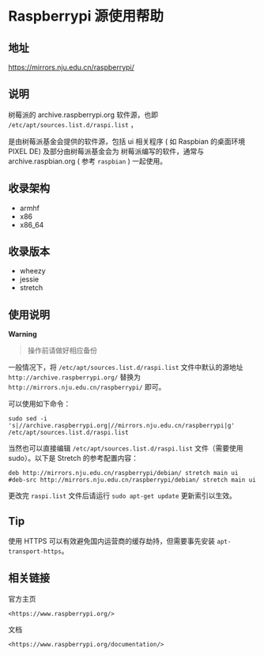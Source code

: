 # Raspberrypi 源使用帮助

## 地址

<https://mirrors.nju.edu.cn/raspberrypi/>

## 说明

树莓派的 archive.raspberrypi.org 软件源，也即
`/etc/apt/sources.list.d/raspi.list`  ，

是由树莓派基金会提供的软件源，包括 ui 相关程序 ( 如 Raspbian 的桌面环境
PIXEL DE) 及部分由树莓派基金会为 树莓派编写的软件，通常与
archive.raspbian.org ( 参考 `raspbian`  )
一起使用。

## 收录架构

-   armhf
-   x86
-   x86_64

## 收录版本

-   wheezy
-   jessie
-   stretch

## 使用说明

**Warning**
> 操作前请做好相应备份


一般情况下，将 `/etc/apt/sources.list.d/raspi.list`  文件中默认的源地址 `http://archive.raspberrypi.org/` 替换为
`http://mirrors.nju.edu.cn/raspberrypi/` 即可。

可以使用如下命令：

    sudo sed -i 's|//archive.raspberrypi.org|//mirrors.nju.edu.cn/raspberrypi|g' /etc/apt/sources.list.d/raspi.list

当然也可以直接编辑
`/etc/apt/sources.list.d/raspi.list` 
文件（需要使用 sudo）。以下是 Stretch 的参考配置内容：

    deb http://mirrors.nju.edu.cn/raspberrypi/debian/ stretch main ui
    #deb-src http://mirrors.nju.edu.cn/raspberrypi/debian/ stretch main ui

更改完 `raspi.list`  文件后请运行
`sudo apt-get update` 更新索引以生效。

## Tip

使用 HTTPS 可以有效避免国内运营商的缓存劫持，但需要事先安装
`apt-transport-https`。

## 相关链接

官方主页

    <https://www.raspberrypi.org/>

文档

    <https://www.raspberrypi.org/documentation/>
